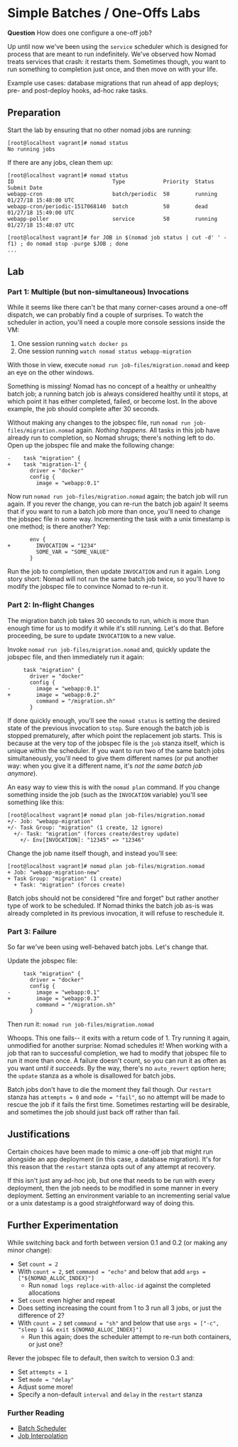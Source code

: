 # Simple Batches / One-Offs Labs

**Question** How does one configure a one-off job?

Up until now we've been using the `service` scheduler which is designed for process that are meant to run indefinitely. We've observed how Nomad treats services that crash: it restarts them. Sometimes though, you want to run something to completion just once, and then move on with your life.

Example use cases: database migrations that run ahead of app deploys; pre- and post-deploy hooks, ad-hoc rake tasks.

## Preparation

Start the lab by ensuring that no other nomad jobs are running:

```
[root@localhost vagrant]# nomad status
No running jobs
```

If there are any jobs, clean them up:

```
[root@localhost vagrant]# nomad status
ID                               Type            Priority  Status   Submit Date
webapp-cron                      batch/periodic  50        running  01/27/18 15:48:00 UTC
webapp-cron/periodic-1517068140  batch           50        dead     01/27/18 15:49:00 UTC
webapp-poller                    service         50        running  01/27/18 15:48:07 UTC

[root@localhost vagrant]# for JOB in $(nomad job status | cut -d' ' -f1) ; do nomad stop -purge $JOB ; done
...
```

## Lab

### Part 1: Multiple (but non-simultaneous) Invocations

While it seems like there can't be that many corner-cases around a one-off dispatch, we can probably find a couple of surprises. To watch the scheduler in action, you'll need a couple more console sessions inside the VM:

1. One session running `watch docker ps`
1. One session running `watch nomad status webapp-migration`

With those in view, execute `nomad run job-files/migration.nomad` and keep an eye on the other windows.

Something is missing! Nomad has no concept of a healthy or unhealthy batch job; a running batch job is always considered healthy until it stops, at which point it has either completed, failed, or become lost. In the above example, the job should complete after 30 seconds.

Without making any changes to the jobspec file, run `nomad run job-files/migration.nomad` again. _Nothing happens._ All tasks in this job have already run to completion, so Nomad shrugs; there's nothing left to do. Open up the jobspec file and make the following change:

```
-    task "migration" {
+    task "migration-1" {
       driver = "docker"
       config {
         image = "webapp:0.1"
```

Now run `nomad run job-files/migration.nomad` again; the batch job will run again. If you rever the change, you can re-run the batch job again! It seems that if you want to run a batch job more than once, you'll need to change the jobspec file in some way. Incrementing the task with a unix timestamp is one method; is there another? Yep:

```
       env {
+        INVOCATION = "1234"
         SOME_VAR = "SOME_VALUE"
       }
```


Run the job to completion, then update `INVOCATION` and run it again. Long story short: Nomad will not run the same batch job twice, so you'll have to modify the jobspec file to convince Nomad to re-run it.

### Part 2: In-flight Changes

The migration batch job takes 30 seconds to run, which is more than enough time for us to modify it while it's still running. Let's do that. Before proceeding, be sure to update `INVOCATION` to a new value.

Invoke `nomad run job-files/migration.nomad` and, quickly update the jobspec file, and then immediately run it again:

```
     task "migration" {
       driver = "docker"
       config {
-        image = "webapp:0.1"
+        image = "webapp:0.2"
         command = "/migration.sh"
       }
```

If done quickly enough, you'll see the `nomad status` is setting the desired state of the previous invocation to `stop`. Sure enough the batch job is stopped prematurely, after which point the replacement job starts. This is because at the very top of the jobspec file is the `job` stanza itself, which is unique within the scheduler. If you want to run two of the same batch jobs simultaneously, you'll need to give them different names (or put another way: when you give it a different name, it's _not the same batch job anymore_).

An easy way to view this is with the `nomad plan` command. If you change something inside the job (such as the `INVOCATION` variable) you'll see something like this:

```
[root@localhost vagrant]# nomad plan job-files/migration.nomad
+/- Job: "webapp-migration"
+/- Task Group: "migration" (1 create, 12 ignore)
  +/- Task: "migration" (forces create/destroy update)
    +/- Env[INVOCATION]: "12345" => "12346"
```

Change the job name itself though, and instead you'll see:

```
[root@localhost vagrant]# nomad plan job-files/migration.nomad
+ Job: "webapp-migration-new"
+ Task Group: "migration" (1 create)
  + Task: "migration" (forces create)
```

Batch jobs should not be considered "fire and forget" but rather another type of work to be scheduled. If Nomad thinks the batch job as-is was already completed in its previous invocation, it will refuse to reschedule it.

### Part 3: Failure

So far we've been using well-behaved batch jobs. Let's change that.

Update the jobspec file:

```
     task "migration" {
       driver = "docker"
       config {
-        image = "webapp:0.1"
+        image = "webapp:0.3"
         command = "/migration.sh"
       }
```

Then run it: `nomad run job-files/migration.nomad`

Whoops. This one fails-- it exits with a return code of 1. Try running it again, unmodified for another surprise: Nomad schedules it! When working with a job that ran to successful completion, we had to modify that jobspec file to run it more than once. A failure doesn't count, so you can run it as often as you want _until it succeeds_. By the way, there's no `auto_revert` option here; the `update` stanza as a whole is disallowed for batch jobs.

Batch jobs don't have to die the moment they fail though. Our `restart` stanza has `attempts = 0` and `mode = "fail"`, so no attempt will be made to rescue the job if it fails the first time. Sometimes restarting will be desirable, and sometimes the job should just back off rather than fail.


## Justifications

Certain choices have been made to mimic a one-off job that might run alongside an app deployment (in this case, a database migration). It's for this reason that the `restart` stanza opts out of any attempt at recovery.

If this isn't just any ad-hoc job, but one that needs to be run with every deployment, then the job needs to be modified in some manner in every deployment. Setting an environment variable to an incrementing serial value or a unix datestamp is a good straightforward way of doing this.

## Further Experimentation

While switching back and forth between version 0.1 and 0.2 (or making any minor change):

* Set `count = 2`
* With `count = 2`, set `command = "echo"` and below that add `args = ["${NOMAD_ALLOC_INDEX}"]`
  * Run `nomad logs replace-with-alloc-id` against the completed allocations
* Set `count` even higher and repeat
* Does setting increasing the count from 1 to 3 run all 3 jobs, or just the difference of 2?
* With `count = 2` set `command = "sh"` and below that use `args = ["-c", "sleep 1 && exit ${NOMAD_ALLOC_INDEX}"]`
  * Run this again; does the scheduler attempt to re-run both containers, or just one?

Rever the jobspec file to default, then switch to version 0.3 and:

* Set `attempts = 1`
* Set `mode = "delay"`
* Adjust some more!
* Specify a non-default `interval` and `delay` in the `restart` stanza

### Further Reading

* [Batch Scheduler](https://www.nomadproject.io/docs/runtime/schedulers.html#batch)
* [Job Interpolation](https://www.nomadproject.io/docs/runtime/interpolation.html)
